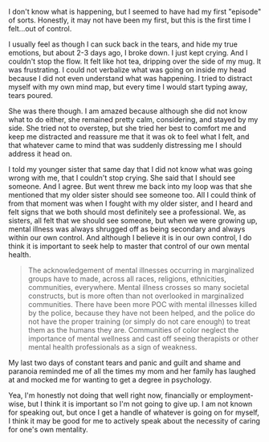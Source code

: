 I don't know what is happening, but I seemed to have had my first "episode" of sorts. Honestly, it may not have been my first, but this is the first time I felt...out of control.

I usually feel as though I can suck back in the tears, and hide my true emotions, but about 2-3 days ago, I broke down. I just kept crying. And I couldn't stop the flow. It felt like hot tea, dripping over the side of my mug. It was frustrating. I could not verbalize what was going on inside my head because I did not even understand what was happening. I tried to distract myself with my own mind map, but every time I would start typing away, tears poured. 

She was there though. I am amazed because although she did not know what to do either, she remained pretty calm, considering, and stayed by my side. She tried not to overstep, but she tried her best to comfort me and keep me distracted and reassure me that it was ok to feel what I felt, and that whatever came to mind that was suddenly distressing me I should address it head on. 

I told my younger sister that same day that I did not know what was going wrong with me, that I couldn't stop crying. She said that I should see someone. And I agree. But went threw me back into my loop was that she mentioned that my older sister should see someone too. All I could think of from that moment was when I fought with my older sister, and I heard and felt signs that we both should most definitely see a professional. We, as sisters, all felt that we should see someone, but when we were growing up, mental illness was always shrugged off as being secondary and always within our own control. And although I believe it is in our own control, I do think it is important to seek help to master that control of our own mental health. 

>The acknowledgement of mental illnesses occurring in marginalized groups have to made, across all races, religions, ethnicities, communities, everywhere. Mental illness crosses so many societal constructs, but is more often than not overlooked in marginalized communities. There have been more POC with mental illnesses killed by the police, because they have not been helped, and the police do not have the proper training (or simply do not care enough) to treat them as the humans they are. Communities of color neglect the importance of mental wellness and cast off seeing therapists or other mental health professionals as a sign of weakness. 

My last two days of constant tears and panic and guilt and shame and paranoia reminded me of all the times my mom and her family has laughed at and mocked me for wanting to get a degree in psychology. 

Yea, I'm honestly not doing that well right now, financially or employment-wise, but I think it is important so I'm not going to give up. I am not known for speaking out, but once I get a handle of whatever is going on for myself, I think it may be good for me to actively speak about the necessity of caring for one's own mentality. 
